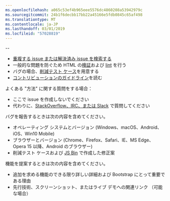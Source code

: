 ```yaml
---
ms.openlocfilehash: a065c53ef4b965eee5576dc4860208a53942979c
ms.sourcegitcommit: 24b1f6decbb17bb22a45166e5fdb0845c65af498
ms.translationtype: MT
ms.contentlocale: ja-JP
ms.lasthandoff: 03/01/2019
ms.locfileid: "57028819"
---
```

--

- [重複する issue または解決済み issue を検索する](https://github.com/twbs/bootstrap/issues?utf8=%E2%9C%93&q=is%3Aissue)
- 一般的な問題を防ぐため HTML の[検証](http://validator.w3.org/nu/)および [lint](https://github.com/twbs/bootlint#in-the-browser) を行う
- バグの場合、[削減テスト ケース](https://css-tricks.com/reduced-test-cases/)を用意する
- [コントリビューションのガイドライン](https://github.com/twbs/bootstrap/blob/master/CONTRIBUTING.md)を読む

よくある "方法" に関する質問をする場合：

- ここで issue を作成しないでください
- 代わりに、[StackOverflow、IRC、または Slack](https://github.com/twbs/bootstrap/blob/master/README.md#community) で質問してください

バグを報告するときは次の内容を含めてください。

- オペレーティング システムとバージョン (Windows、macOS、Android、iOS、Win10 Mobile)
- ブラウザーとバージョン (Chrome、Firefox、Safari、IE、MS Edge、Opera 15 以降、Android のブラウザー)
- 削減テスト ケースおよび [JS Bin](https://jsbin.com) で作成した修正案

機能を提案するときは次の内容を含めてください。

- 追加を求める機能のできる限り詳しい詳細および Bootstrap にとって重要である理由
- 先行技術、スクリーンショット、またはライブ デモへの関連リンク （可能な場合）
